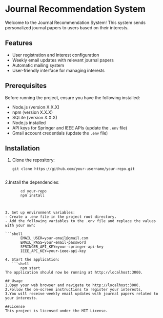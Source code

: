 # Journal Recommendation System

Welcome to the Journal Recommendation System! This system sends personalized journal papers to users based on their interests.

## Features

- User registration and interest configuration
- Weekly email updates with relevant journal papers
- Automatic mailing system
- User-friendly interface for managing interests

## Prerequisites

Before running the project, ensure you have the following installed:

- Node.js (version X.X.X)
- npm (version X.X.X)
- SQLite (version X.X.X)
- Node.js installed
- API keys for Springer and IEEE APIs (update the `.env` file)
- Gmail account credentials (update the `.env` file)

## Installation

1. Clone the repository:

   ```shell
   git clone https://github.com/your-username/your-repo.git


2.Install the dependencies:

 ```shell
        cd your-repo
        npm install
        


3. Set up environment variables:
- Create a .env file in the project root directory.
- Add the following variables to the .env file and replace the values with your own:
 
 ```shell
        EMAIL_USER=your-email@gmail.com
        EMAIL_PASS=your-email-password
        SPRINGER_API_KEY=your-springer-api-key
        IEEE_API_KEY=your-ieee-api-key

4. Start the application:
    ```shell
        npm start
The application should now be running at http://localhost:3000.

## Usage
1.Open your web browser and navigate to http://localhost:3000.
2.Follow the on-screen instructions to register your interests.
3.You will receive weekly email updates with journal papers related to your interests.

##License
This project is licensed under the MIT License.